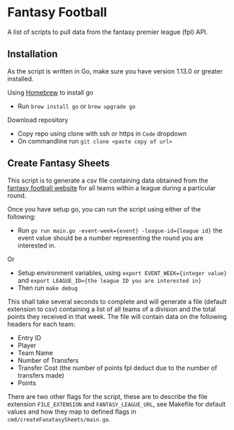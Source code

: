 Fantasy Football
================

A list of scripts to pull data from the fantasy premier league (fpl) API.

## Installation

As the script is written in Go, make sure you have version 1.13.0 or greater installed.

Using [Homebrew](https://brew.sh/) to install go
* Run `brew install go` or `brew upgrade go`

Download repository
* Copy repo using clone with ssh or https in `Code` dropdown
* On commandline run `git clone <paste copy of url>`

## Create Fantasy Sheets

This script is to generate a csv file containing data obtained from the [fantasy football website](https://fantasy.premierleague.com/) for all teams within a league during a particular round.

Once you have setup go, you can run the script using either of the following:

* Run `go run main.go -event-week={event} -league-id={league id}` the event value should be a number representing the round you are interested in. 

Or

* Setup environment variables, using `export EVENT_WEEK={integer value}` and `export LEAGUE_ID={the league ID you are interested in}`
* Then run `make debug`

This shall take several seconds to complete and will generate a file (default extension to csv) containing a list of all teams of a division and the total points they received in that week. The file will contain data on the following headers for each team:

* Entry ID
* Player
* Team Name
* Number of Transfers
* Transfer Cost (the number of points fpl deduct due to the number of transfers made)
* Points

There are two other flags for the script, these are to describe the file extension `FILE_EXTENSION` and `FANTASY_LEAGUE_URL`, see Makefile for default values and how they map to defined flags in `cmd/createFanatasySheets/main.go`.
